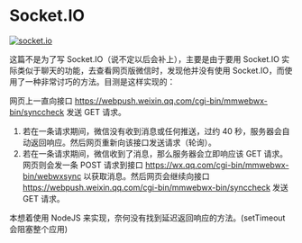 # Socket.IO
[![socket.io](http://cdn.socket.io/website/imgs/logo.svg)](http://socket.io/)

这篇不是为了写 Socket.IO（说不定以后会补上），主要是由于要用 Socket.IO 实际类似于聊天的功能，去查看网页版微信时，发现他并没有使用 Socket.IO，而使用了一种非常讨巧的方法。目测是这样实现的：

网页上一直向接口 https://webpush.weixin.qq.com/cgi-bin/mmwebwx-bin/synccheck 发送 GET 请求。

1. 若在一条请求期间，微信没有收到消息或任何推送，过约 40 秒，服务器会自动返回响应。然后网页重新向该接口发送请求（轮询）。
2. 若在一条请求期间，微信收到了消息，那么服务器会立即响应该 GET 请求。网页则会发一条 POST 请求到接口 https://wx.qq.com/cgi-bin/mmwebwx-bin/webwxsync 以获取消息。然后网页会继续向接口 https://webpush.weixin.qq.com/cgi-bin/mmwebwx-bin/synccheck 发送 GET 请求。

本想着使用 NodeJS 来实现，奈何没有找到延迟返回响应的方法。(setTimeout 会阻塞整个应用)